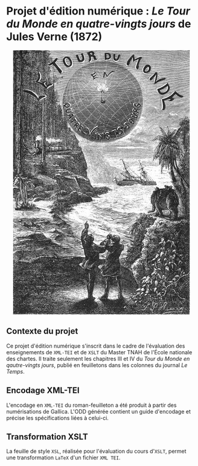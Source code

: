 # Projet d'édition numérique : _Le Tour du Monde en quatre-vingts jours_ de Jules Verne (1872)

<p align="center">
  <img src="edition_hetzel_1873.jpg" alt="Illustration de l'édition Hetzel (1873)">
</p>

## Contexte du projet
Ce projet d'édition numérique s'inscrit dans le cadre de l'évaluation des enseignements de `XML-TEI` et de `XSLT` du Master TNAH de l'École nationale des chartes. Il traite seulement les chapitres III et IV du _Tour du Monde en qautre-vingts jours_, publié en feuilletons dans les colonnes du journal _Le Temps_.

## Encodage XML-TEI
L'encodage en `XML-TEI` du roman-feuilleton a été produit à partir des numérisations de Gallica. L'ODD générée contient un guide d'encodage et précise les spécifications liées à celui-ci.

## Transformation XSLT
La feuille de style ```XSL```, réalisée pour l'évaluation du cours d'```XSLT```, permet une transformation `LaTeX` d'un fichier ```XML TEI```. 

